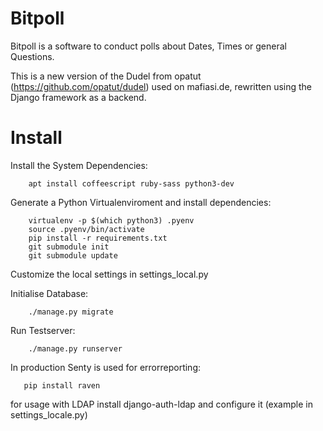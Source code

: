 # Bitpoll

Bitpoll is a software to conduct polls about Dates, Times or general Questions.


This is a new version of the Dudel from opatut (https://github.com/opatut/dudel) used on mafiasi.de, rewritten using the Django framework as a backend.

# Install

Install the System Dependencies:

```
    apt install coffeescript ruby-sass python3-dev
```

Generate a Python Virtualenviroment and install dependencies:

```
    virtualenv -p $(which python3) .pyenv
    source .pyenv/bin/activate
    pip install -r requirements.txt
    git submodule init
    git submodule update
```

Customize the local settings in settings_local.py

Initialise Database:

```
    ./manage.py migrate
```

Run Testserver:

```
    ./manage.py runserver
```

In production Senty is used for errorreporting:

```
   pip install raven
```

for usage with LDAP install django-auth-ldap and configure it (example in settings_locale.py)
